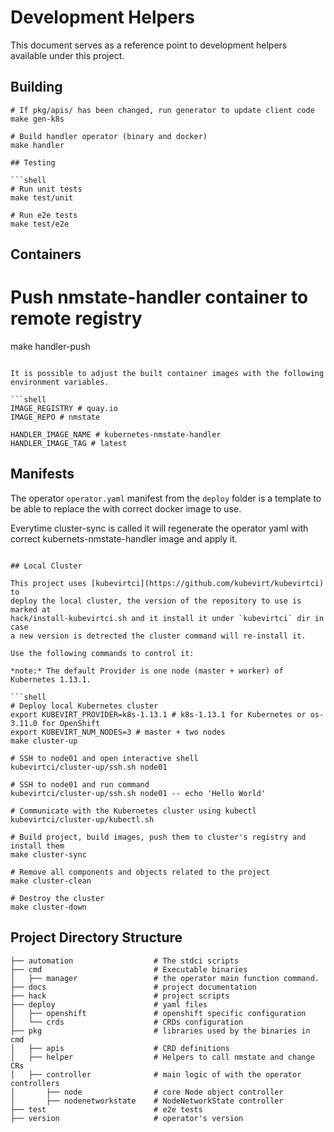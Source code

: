 # Development Helpers

This document serves as a reference point to development helpers available under
this project.

## Building

```shell
# If pkg/apis/ has been changed, run generator to update client code
make gen-k8s

# Build handler operator (binary and docker)
make handler

## Testing

```shell
# Run unit tests
make test/unit

# Run e2e tests
make test/e2e
```

## Containers

# Push nmstate-handler container to remote registry
make handler-push
```

It is possible to adjust the built container images with the following
environment variables.

```shell
IMAGE_REGISTRY # quay.io
IMAGE_REPO # nmstate

HANDLER_IMAGE_NAME # kubernetes-nmstate-handler
HANDLER_IMAGE_TAG # latest

```

## Manifests

The operator `operator.yaml` manifest from the `deploy` folder  is a template
to be able to replace the with correct docker image to use.

Everytime cluster-sync is called it will regenerate the operator yaml with
correct kubernets-nmstate-handler image and apply it.

```

## Local Cluster

This project uses [kubevirtci](https://github.com/kubevirt/kubevirtci) to
deploy the local cluster, the version of the repository to use is marked at
hack/install-kubevirtci.sh and it install it under `kubevirtci` dir in case
a new version is detrected the cluster command will re-install it.

Use the following commands to control it:

*note:* The default Provider is one node (master + worker) of Kubernetes 1.13.1.

```shell
# Deploy local Kubernetes cluster
export KUBEVIRT_PROVIDER=k8s-1.13.1 # k8s-1.13.1 for Kubernetes or os-3.11.0 for OpenShift
export KUBEVIRT_NUM_NODES=3 # master + two nodes
make cluster-up

# SSH to node01 and open interactive shell
kubevirtci/cluster-up/ssh.sh node01

# SSH to node01 and run command
kubevirtci/cluster-up/ssh.sh node01 -- echo 'Hello World'

# Communicate with the Kubernetes cluster using kubectl
kubevirtci/cluster-up/kubectl.sh

# Build project, build images, push them to cluster's registry and install them
make cluster-sync

# Remove all components and objects related to the project
make cluster-clean

# Destroy the cluster
make cluster-down
```

## Project Directory Structure

 ```
├── automation                  # The stdci scripts
├── cmd                         # Executable binaries
│   ├── manager                 # the operator main function command.
├── docs                        # project documentation
├── hack                        # project scripts
├── deploy                      # yaml files
│   ├── openshift               # openshift specific configuration
│   └── crds                    # CRDs configuration
├── pkg                         # libraries used by the binaries in cmd
│   ├── apis                    # CRD definitions
│   ├── helper                  # Helpers to call nmstate and change CRs
│   ├── controller              # main logic of with the operator controllers
│       ├── node                # core Node object controller
│       ├── nodenetworkstate    # NodeNetworkState controller
├── test                        # e2e tests
├── version                     # operator's version
 ```
